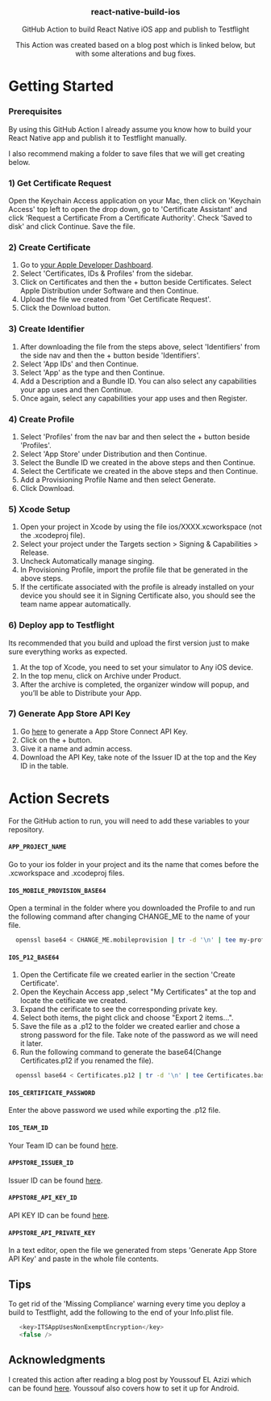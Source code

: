 <div id="top"></div>

<!-- HEAD -->
<br />
<div align="center">
  <h3 align="center">react-native-build-ios</h3>

  <p align="center">
    GitHub Action to build React Native iOS app and publish to Testflight
  </p>
  
  <p align="center">
    This Action was created based on a blog post which is linked below, but with some alterations and bug fixes.
  </p>
</div>

<!-- GETTING STARTED -->
# Getting Started

### Prerequisites

By using this GitHub Action I already assume you know how to build your React Native app and publish it to Testflight manually.

I also recommend making a folder to save files that we will get creating below.

### 1) Get Certificate Request
Open the Keychain Access application on your Mac, then click on 'Keychain Access' top left to open the drop down, go to 'Certificate Assistant' and click 'Request a Certificate From a Certificate Authority'. Check 'Saved to disk' and click Continue. Save the file.

### 2) Create Certificate
1. Go to [your Apple Developer Dashboard](https://developer.apple.com/account/).
2. Select 'Certificates, IDs & Profiles' from the sidebar.
3. Click on Certificates and then the + button beside Certificates. Select Apple Distribution under Software and then Continue. 
4. Upload the file we created from 'Get Certificate Request'.
5. Click the Download button.

### 3) Create Identifier
1. After downloading the file from the steps above, select 'Identifiers' from the side nav and then the + button beside 'Identifiers'.
2. Select 'App IDs' and then Continue.
3. Select 'App' as the type and then Continue.
4. Add a Description and a Bundle ID. You can also select any capabilities your app uses and then Continue.
5. Once again, select any capabilities your app uses and then Register.

### 4) Create Profile 
1. Select 'Profiles' from the nav bar and then select the + button beside 'Profiles'.
2. Select 'App Store' under Distribution and then Continue.
3. Select the Bundle ID we created in the above steps and then Continue.
4. Select the Certificate we created in the above steps and then Continue.
5. Add a Provisioning Profile Name and then select Generate.
6. Click Download.

### 5) Xcode Setup

1. Open your project in Xcode by using the file ios/XXXX.xcworkspace (not the .xcodeproj file).
2. Select your project under the Targets section > Signing & Capabilities > Release.
3. Uncheck Automatically manage singing.
4. In Provisioning Profile, import the profile file that be generated in the above steps.
5. If the certificate associated with the profile is already installed on your device you should see it in Signing Certificate also, you should see the team name appear automatically.

### 6) Deploy app to Testflight

Its recommended that you build and upload the first version just to make sure everything works as expected.

1. At the top of Xcode, you need to set your simulator to Any iOS device.
2. In the top menu, click on Archive under Product.
3. After the archive is completed, the organizer window will popup, and you’ll be able to Distribute your App.

### 7) Generate App Store API Key

1. Go [here](https://appstoreconnect.apple.com/access/api) to generate a App Store Connect API Key.
2. Click on the + button.
3. Give it a name and admin access.
4. Download the API Key, take note of the Issuer ID at the top and the Key ID in the table.


# Action Secrets

For the GitHub action to run, you will need to add these variables to your repository.

#### `APP_PROJECT_NAME`

Go to your ios folder in your project and its the name that comes before the .xcworkspace and .xcodeproj files.

#### `IOS_MOBILE_PROVISION_BASE64`

Open a terminal in the folder where you downloaded the Profile to and run the following command after changing CHANGE_ME to the name of your file.

```sh
  openssl base64 < CHANGE_ME.mobileprovision | tr -d '\n' | tee my-profile.base64.txt
```

#### `IOS_P12_BASE64`

1. Open the Certificate file we created earlier in the section 'Create Certificate'.
2. Open the Keychain Access app ,select "My Certificates" at the top and locate the cetificate we created.
3. Expand the cerificate to see the corresponding private key.
4. Select both items, the pight click and choose "Export 2 items...".
5. Save the file as a .p12 to the folder we created earlier and chose a strong password for the file. Take note of the password as we will need it later.
6. Run the following command to generate the base64(Change Certificates.p12 if you renamed the file).

```sh
  openssl base64 < Certificates.p12 | tr -d '\n' | tee Certificates.base64.txt
```

#### `IOS_CERTIFICATE_PASSWORD`

Enter the above password we used while exporting the .p12 file.

#### `IOS_TEAM_ID`

Your Team ID can be found [here](https://developer.apple.com/account/#!/membership/).

#### `APPSTORE_ISSUER_ID`

Issuer ID can be found [here](https://appstoreconnect.apple.com/access/api).

#### `APPSTORE_API_KEY_ID`

API KEY ID can be found [here](https://appstoreconnect.apple.com/access/api).

#### `APPSTORE_API_PRIVATE_KEY`

In a text editor, open the file we generated from steps 'Generate App Store API Key' and paste in the whole file contents.




<!-- TIPS -->
## Tips

To get rid of the 'Missing Compliance' warning every time you deploy a build to Testflight, add the following to the end of your Info.plist file.

```js
   <key>ITSAppUsesNonExemptEncryption</key>
   <false />
```

<!-- ACKNOWLEDGMENTS -->
## Acknowledgments
I created this action after reading a blog post by Youssouf EL Azizi which can be found [here](https://www.obytes.com/blog/react-native-github-action). Youssouf also covers how to set it up for Android.

